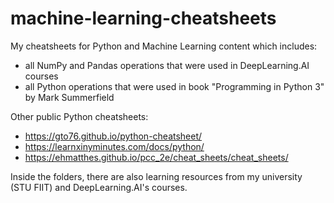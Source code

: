 # machine-learning-cheatsheets

My cheatsheets for Python and Machine Learning content which includes:
 - all NumPy and Pandas operations that were used in DeepLearning.AI courses
 - all Python operations that were used in book "Programming in Python 3" by Mark Summerfield

Other public Python cheatsheets:
 - https://gto76.github.io/python-cheatsheet/
 - https://learnxinyminutes.com/docs/python/
 - https://ehmatthes.github.io/pcc_2e/cheat_sheets/cheat_sheets/

Inside the folders, there are also learning resources from my university (STU FIIT) and DeepLearning.AI's courses.
